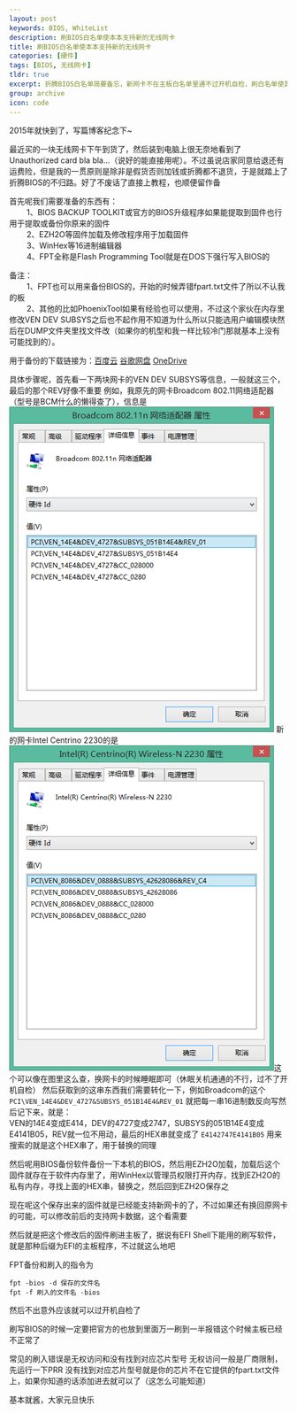 ```yaml
---
layout: post
keywords: BIOS, WhiteList
description: 刷BIOS白名单使本本支持新的无线网卡
title: 刷BIOS白名单使本本支持新的无线网卡
categories: [硬件]
tags: [BIOS, 无线网卡]
tldr: true
excerpt: 折腾BIOS白名单简要备忘，新网卡不在主板白名单里通不过开机自检，刷白名单使其通过
group: archive
icon: code
---
```


2015年就快到了，写篇博客纪念下~

最近买的一块无线网卡下午到货了，然后装到电脑上很无奈地看到了Unauthorized card bla bla...（说好的能直接用呢）。不过虽说店家同意给退还有运费险，但是我的一贯原则是除非是假货否则加钱或折腾都不退货，于是就踏上了折腾BIOS的不归路。好了不废话了直接上教程，也顺便留作备

首先呢我们需要准备的东西有：</br>
	&nbsp;&nbsp;&nbsp;&nbsp;&nbsp;&nbsp;&nbsp;&nbsp;<ui>1、BIOS BACKUP TOOLKIT或官方的BIOS升级程序如果能提取到固件也行用于提取或备份你原来的固件</ui></br>
	&nbsp;&nbsp;&nbsp;&nbsp;&nbsp;&nbsp;&nbsp;&nbsp;<ui>2、EZH2O等固件加载及修改程序用于加载固件</ui></br>
	&nbsp;&nbsp;&nbsp;&nbsp;&nbsp;&nbsp;&nbsp;&nbsp;<ui>3、WinHex等16进制编辑器</ui></br>
	&nbsp;&nbsp;&nbsp;&nbsp;&nbsp;&nbsp;&nbsp;&nbsp;<ui>4、FPT全称是Flash Programming Tool就是在DOS下强行写入BIOS的</ui></br>

备注：</br>
	&nbsp;&nbsp;&nbsp;&nbsp;&nbsp;&nbsp;&nbsp;&nbsp;<ui>1、FPT也可以用来备份BIOS的，开始的时候弄错fpart.txt文件了所以不认我的板</ui></br>
	&nbsp;&nbsp;&nbsp;&nbsp;&nbsp;&nbsp;&nbsp;&nbsp;<ui>2、其他的比如PhoenixTool如果有经验也可以使用，不过这个家伙在内存里修改VEN DEV SUBSYS之后也不起作用不知道为什么所以只能选用户编辑模块然后在DUMP文件夹里找文件改（如果你的机型和我一样比较冷门那就基本上没有可能找到的）。</ui></br>

用于备份的下载链接为：<a href="http://pan.baidu.com/s/1c0guEkw">百度云</a> <a href="https://drive.google.com/file/d/0B5K-1xj0JmwkdXNaZS1ISGFvNEU/view?usp=sharing">谷歌网盘</a> <a href="http://1drv.ms/1yXJZvu">OneDrive</a>

具体步骤呢，首先看一下两块网卡的VEN DEV SUBSYS等信息，一般就这三个，最后的那个REV好像不重要
例如，我原先的网卡Broadcom 802.11网络适配器（型号是BCM什么的懒得查了），信息是<img src="/image/post/20141231/Broadcom.png">
新的网卡Intel Centrino 2230的是<img src="/image/post/20141231/Intel.PNG">这个可以像在图里这么查，换网卡的时候睡眠即可（休眠关机通通的不行，过不了开机自检）
然后获取到的这串东西我们需要转化一下，例如Broadcom的这个
<code>PCI\VEN&#95;14E4&DEV&#95;4727&SUBSYS&#95;051B14E4&REV&#95;01</code>
就把每一串16进制数反向写然后记下来，就是：</br>
VEN的14E4变成E414，DEV的4727变成2747，SUBSYS的051B14E4变成E4141B05，REV就一位不用动，最后的HEX串就变成了
<code>E4142747E4141B05</code>
用来搜索的就是这个HEX串了，用于替换的同理

然后呢用BIOS备份软件备份一下本机的BIOS，然后用EZH2O加载，加载后这个固件就存在于软件内存里了，用WinHex以管理员权限打开内存，找到EZH2O的私有内存，寻找上面的HEX串，替换之，然后回到EZH2O保存之

现在呢这个保存出来的固件就是已经能支持新网卡的了，不过如果还有换回原网卡的可能，可以修改前后的支持网卡数据，这个看需要

然后就是把这个修改后的固件刷进主板了，据说有EFI Shell下能用的刷写软件，就是那种后缀为EFI的主板程序，不过就这么地吧

FPT备份和刷入的指令为
<pre><code>fpt -bios -d 保存的文件名
fpt -f 刷入的文件名 -bios
</code></pre>
然后不出意外应该就可以过开机自检了

刷写BIOS的时候一定要把官方的也放到里面万一刷到一半报错这个时候主板已经不正常了

常见的刷入错误是无权访问和没有找到对应芯片型号
无权访问一般是厂商限制，先运行一下PRR
没有找到对应芯片型号就是你的芯片不在它提供的fpart.txt文件上，如果你知道的话添加进去就可以了（这怎么可能知道）

基本就酱，大家元旦快乐
